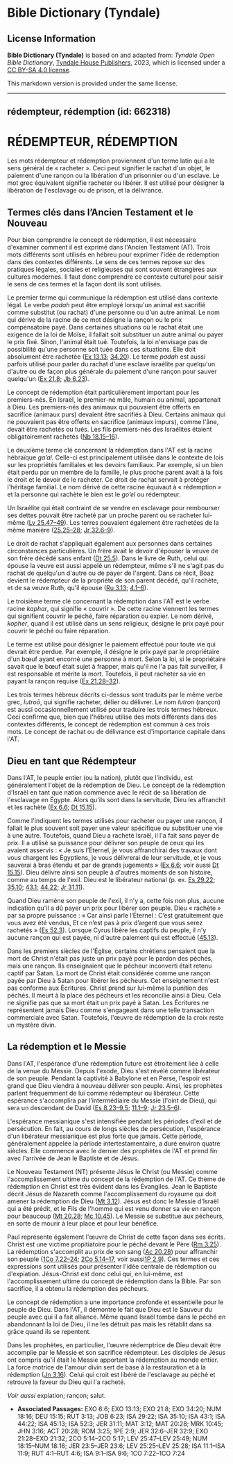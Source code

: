 # Bible Dictionary (Tyndale)

## License Information

**Bible Dictionary (Tyndale)** is based on and adapted from: _Tyndale Open Bible Dictionary_, [Tyndale House Publishers](https://tyndaleopenresources.com/), 2023, which is licensed under a [CC BY-SA 4.0 license](https://creativecommons.org/licenses/by-sa/4.0/legalcode.en).

This markdown version is provided under the same license.



--------------------------------

## rédempteur, rédemption (id: 662318)

RÉDEMPTEUR, RÉDEMPTION
======================

Les mots rédempteur et rédemption proviennent d'un terme latin qui a le sens général de « racheter ». Ceci peut signifier le rachat d'un objet, le paiement d'une rançon ou la libération d'un prisonnier ou d'un esclave. Le mot grec équivalent signifie racheter ou libérer. Il est utilisé pour désigner la libération de l'esclavage ou de prison, et la délivrance.

Termes clés dans l’Ancien Testament et le Nouveau
-------------------------------------------------

Pour bien comprendre le concept de rédemption, il est nécessaire d'examiner comment il est exprimé dans l'Ancien Testament (AT). Trois mots différents sont utilisés en hébreu pour exprimer l'idée de rédemption dans des contextes différents. Le sens de ces termes repose sur des pratiques légales, sociales et religieuses qui sont souvent étrangères aux cultures modernes. Il faut donc comprendre ce contexte culturel pour saisir le sens de ces termes et la façon dont ils sont utilisés.

Le premier terme qui communique la rédemption est utilisé dans contexte légal. Le verbe *padah* peut être employé lorsqu'un animal est sacrifié comme substitut (ou rachat) d'une personne ou d'un autre animal. Le nom qui dérive de la racine de ce mot désigne la rançon ou le prix compensatoire payé. Dans certaines situations où le rachat était une exigence de la loi de Moïse, il fallait soit substituer un autre animal ou payer le prix fixé. Sinon, l'animal était tué. Toutefois, la loi n'envisage pas de possibilité qu'une personne soit tuée dans ces situations. Elle doit absolument être rachetée ([Ex 13\.13](https://ref.ly/Exod13:13); [34\.20](https://ref.ly/Exod34:20)). Le terme *padah* est aussi parfois utilisé pour parler du rachat d'une esclave israélite par quelqu'un d'autre ou de façon plus générale du paiement d'une rançon pour sauver quelqu'un ([Ex 21\.8](https://ref.ly/Exod21:8); [Jb 6\.23](https://ref.ly/Job6:23)).

Le concept de rédemption était particulièrement important pour les premiers\-nés. En Israël, le premier\-né mâle, humain ou animal, appartenait à Dieu. Les premiers\-nés des animaux qui pouvaient être offerts en sacrifice (animaux purs) devaient être sacrifiés à Dieu. Certains animaux qui ne pouvaient pas être offerts en sacrifice (animaux impurs), comme l'âne, devait être rachetés ou tués. Les fils premiers\-nés des Israélites étaient obligatoirement rachetés ([Nb 18\.15–16](https://ref.ly/Num18:15-Num18:16)).

Le deuxième terme clé concernant la rédemption dans l'AT est la racine hébraïque *ga’al.* Celle\-ci est principalement utilisée dans le contexte de lois sur les propriétés familiales et les devoirs familiaux. Par exemple, si un bien était perdu par un membre de la famille, le plus proche parent avait à la fois le droit et le devoir de le racheter. Ce droit de rachat servait à protéger l'héritage familial. Le nom dérivé de cette racine équivaut à « rédemption » et la personne qui rachète le bien est le *go’el* ou rédempteur.

Un Israélite qui était contraint de se vendre en esclavage pour rembourser ses dettes pouvait être racheté par un proche parent ou se racheter lui\-même ([Lv 25\.47–49](https://ref.ly/Lev25:47-Lev25:49)). Les terres pouvaient également être rachetées de la même manière ([25\.25–28](https://ref.ly/Lev25:25-Lev25:28); [Jr 32\.6–9](https://ref.ly/Jer32:6-Jer32:9)).

Le droit de rachat s'appliquait également aux personnes dans certaines circonstances particulières. Un frère avait le devoir d'épouser la veuve de son frère décédé sans enfant ([Dt 25\.5](https://ref.ly/Deut25:5)). Dans le livre de Ruth, celui qui épouse la veuve est aussi appelé un rédempteur, même s'il ne s'agit pas du rachat de quelqu'un d'autre ou de payer de l'argent. Dans ce récit, Boaz devient le rédempteur de la propriété de son parent décédé, qu'il rachète, et de sa veuve Ruth, qu'il épouse ([Ru 3\.13](https://ref.ly/Ruth3:13); [4\.1–6](https://ref.ly/Ruth4:1-Ruth4:6)).

Le troisième terme clé concernant la rédemption dans l'AT est le verbe racine *kaphar*, qui signifie « couvrir ». De cette racine viennent les termes qui signifient couvrir le péché, faire réparation ou expier. Le nom dérivé, *kopher*, quand il est utilisé dans un sens religieux, désigne le prix payé pour couvrir le péché ou faire réparation.

Le terme est utilisé pour désigner le paiement effectué pour toute vie qui devrait être perdue. Par exemple, il désigne le prix payé par le propriétaire d'un bœuf ayant encorné une personne à mort. Selon la loi, si le propriétaire savait que le bœuf était sujet à frapper, mais qu'il ne l'a pas fait surveiller, il est responsable et mérite la mort. Toutefois, il peut racheter sa vie en payant la rançon requise ([Ex 21\.28–32](https://ref.ly/Exod21:28-Exod21:32)).

Les trois termes hébreux décrits ci\-dessus sont traduits par le même verbe grec, *lutroō*, qui signifie racheter, délier ou délivrer. Le nom *lutron* (rançon) est aussi occasionnellement utilisé pour traduire les trois termes hébreux. Ceci confirme que, bien que l'hébreu utilise des mots différents dans des contextes différents, le concept de rédemption est commun à ces trois mots. Le concept de rachat ou de délivrance est d'importance capitale dans l'AT.

Dieu en tant que Rédempteur
---------------------------

Dans l'AT, le peuple entier (ou la nation), plutôt que l'individu, est généralement l'objet de la rédemption de Dieu. Le concept de la rédemption d'Israël en tant que nation commence avec le récit de sa libération de l'esclavage en Égypte. Alors qu'ils sont dans la servitude, Dieu les affranchit et les rachète ([Ex 6\.6](https://ref.ly/Exod6:6); [Dt 15\.15](https://ref.ly/Deut15:15)).

Comme l'indiquent les termes utilisés pour racheter ou payer une rançon, il fallait le plus souvent soit payer une valeur spécifique ou substituer une vie à une autre. Toutefois, quand Dieu a racheté Israël, il l'a fait sans payer de prix. Il a utilisé sa puissance pour délivrer son peuple de ceux qui les avaient asservis : « Je suis l’Éternel, je vous affranchirai des travaux dont vous chargent les Égyptiens, je vous délivrerai de leur servitude, et je vous sauverai à bras étendu et par de grands jugements » ([Ex 6\.6](https://ref.ly/Exod6:6); voir aussi [Dt 15\.15](https://ref.ly/Deut15:15)). Dieu délivre ainsi son peuple à d'autres moments de son histoire, comme au temps de l'exil. Dieu est le libérateur national (p. ex. [Es 29\.22](https://ref.ly/Isa29:22); [35\.10](https://ref.ly/Isa35:10); [43\.1](https://ref.ly/Isa43:1); [44\.22](https://ref.ly/Isa44:22); [Jr 31\.11](https://ref.ly/Jer31:11)).

Quand Dieu ramène son peuple de l'exil, il n'y a, cette fois non plus, aucune indication qu'il a dû payer un prix pour libérer son peuple. Dieu « rachète » par sa propre puissance : « Car ainsi parle l’Éternel : C’est gratuitement que vous avez été vendus, Et ce n’est pas à prix d’argent que vous serez rachetés » ([Es 52\.3](https://ref.ly/Isa52:3)). Lorsque Cyrus libère les captifs du peuple, il n'y aucune rançon qui est payée, ni d'autre paiement qui est effectué ([45\.13](https://ref.ly/Isa45:13)).

Dans les premiers siècles de l'Église, certains chrétiens pensaient que la mort de Christ n'était pas juste un prix payé pour le pardon des péchés, mais une rançon. Ils enseignaient que le pécheur inconverti était retenu captif par Satan. La mort de Christ était considérée comme une rançon payée par Dieu à Satan pour libérer les pécheurs. Cet enseignement n'est pas conforme aux Écritures. Christ prend sur lui\-même la punition des péchés. Il meurt à la place des pécheurs et les réconcilie ainsi à Dieu. Cela ne signifie pas que sa mort était un prix payé à Satan. Les Écritures ne représentent jamais Dieu comme s'engageant dans une telle transaction commerciale avec Satan. Toutefois, l'œuvre de rédemption de la croix reste un mystère divin.

La rédemption et le Messie
--------------------------

Dans l'AT, l'espérance d'une rédemption future est étroitement liée à celle de la venue du Messie. Depuis l'exode, Dieu s'est révélé comme libérateur de son peuple. Pendant la captivité à Babylone et en Perse, l'espoir est grand que Dieu viendra à nouveau délivrer son peuple. Ainsi, les prophètes parlent fréquemment de lui comme rédempteur ou libérateur. Cette espérance s'accomplira par l'intermédiaire du Messie (l'oint de Dieu), qui sera un descendant de David ([Es 8\.23–9\.5](https://ref.ly/Isa9:1-Isa9:6); [11\.1–9](https://ref.ly/Isa11:1-Isa11:9); [Jr 23\.5–6](https://ref.ly/Jer23:5-Jer23:6)).

L'espérance messianique s'est intensifiée pendant les périodes d'exil et de persécution. En fait, au cours de longs siècles de persécution, l'espérance d'un libérateur messianique est plus forte que jamais. Cette période, généralement appelée la période intertestamentaire, a duré environ quatre siècles. Elle commence avec le dernier des prophètes de l'AT et prend fin avec l'arrivée de Jean le Baptiste et de Jésus.

Le Nouveau Testament (NT) présente Jésus le Christ (ou Messie) comme l'accomplissement ultime du concept de la rédemption de l'AT. Ce thème de rédemption en Christ est très évident dans les Évangiles. Jean le Baptiste décrit Jésus de Nazareth comme l'accomplissement du royaume qui doit amener la rédemption de Dieu ([Mt 3\.12](https://ref.ly/Matt3:12)). Jésus est donc le Messie d'Israël qui a été prédit, et le Fils de l'homme qui est venu donner sa vie en rançon pour beaucoup ([Mt 20\.28](https://ref.ly/Matt20:28); [Mc 10\.45](https://ref.ly/Mark10:45)). Le Messie se substitue aux pécheurs, en sorte de mourir à leur place et pour leur bénéfice.

Paul représente également l'œuvre de Christ de cette façon dans ses écrits. Christ est une victime propitiatoire pour le péché devant le Père ([Rm 3\.25](https://ref.ly/Rom3:25)). La rédemption s'accomplit au prix de son sang ([Ac 20\.28](https://ref.ly/Acts20:28)) pour affranchir son peuple ([1Co 7\.22–24](https://ref.ly/1Cor7:22-1Cor7:24); [2Co 5\.14–17,](https://ref.ly/2Cor5:14-2Cor5:17) voir aussi[1P 2\.9](https://ref.ly/1Pet2:9)). Ces termes et ces expressions sont utilisés pour présenter l'idée centrale de rédemption ou d'expiation. Jésus\-Christ est donc celui qui, en lui\-même, est l'accomplissement ultime du concept de rédemption dans la Bible. Par son sacrifice, il a obtenu la rédemption des pécheurs.

Le concept de rédemption a une importance profonde et essentielle pour le peuple de Dieu. Dans l'AT, il démontre le fait que Dieu est le Sauveur du peuple avec qui il a fait alliance. Même quand Israël tombe dans le péché en abandonnant la loi de Dieu, il ne les détruit pas mais les rétablit dans sa grâce quand ils se repentent.

Dans les prophètes, en particulier, l'œuvre rédemptrice de Dieu devait être accomplie par le Messie et son sacrifice rédempteur. Les disciples de Jésus ont compris qu'il était le Messie apportant la rédemption au monde entier. La force motrice de l'amour divin sert de base à la restauration et à la rédemption ([Jn 3\.16](https://ref.ly/John3:16)). Celui qui croit est libéré de l'esclavage au péché et retrouve la faveur du Dieu qui l'a racheté.

*Voir aussi* expiation; rançon; salut.

* **Associated Passages:** EXO 6:6; EXO 13:13; EXO 21:8; EXO 34:20; NUM 18:16; DEU 15:15; RUT 3:13; JOB 6:23; ISA 29:22; ISA 35:10; ISA 43:1; ISA 44:22; ISA 45:13; ISA 52:3; JER 31:11; MAT 3:12; MAT 20:28; MRK 10:45; JHN 3:16; ACT 20:28; ROM 3:25; 1PE 2:9; JER 32:6–JER 32:9; EXO 21:28–EXO 21:32; 2CO 5:14–2CO 5:17; LEV 25:47–LEV 25:49; NUM 18:15–NUM 18:16; JER 23:5–JER 23:6; LEV 25:25–LEV 25:28; ISA 11:1–ISA 11:9; RUT 4:1–RUT 4:6; ISA 9:1–ISA 9:6; 1CO 7:22–1CO 7:24

